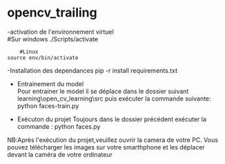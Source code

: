 # opencv_trailing

-activation de l'environnement virtuel  
        #Sur windows 
    ./Scripts/activate 

        #Linux 
    source env/bin/activate 


-Installation des dependances 
    pip -r install requirements.txt  

- Entrainement du model  
Pour entrainer le model il se déplace dans le dossier suivant learning\open_cv_learning\src puis exécuter la commande suivante:
    python faces-train.py  

- Exécuton du projet 
Toujours dans le dossier précédent exécuter la commande : 
    python faces.py  

NB:Après l'exécution du projet,veuillez ouvrir la camera de votre PC. Vous pouvez télécharger les images sur votre smarthphone et les 
déplacer devant la caméra de votre ordinateur 
    